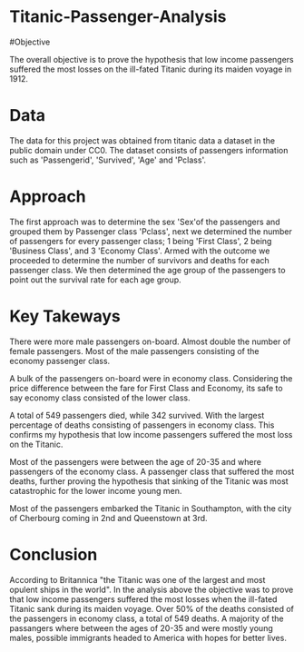 # Titanic-Passenger-Analysis

#Objective

The overall objective is to prove the hypothesis that low income passengers suffered the most losses on the ill-fated Titanic during its maiden voyage in 1912.

# Data
The data for this project was obtained from titanic data a dataset in the public domain under CC0. The dataset consists of passengers information such as 'Passengerid', 'Survived', 'Age' and 'Pclass'.

# Approach
The first approach was to determine the sex 'Sex'of the passengers and grouped them by Passenger class 'Pclass', next we determined the number of passengers for every passenger class; 1 being 'First Class', 2 being 'Business Class', and 3 'Economy Class'. Armed with the outcome we proceeded to determine the number of survivors and deaths for each passenger class. We then determined the age group of the passengers to point out the survival rate for each age group.

# Key Takeways
There were more male passengers on-board. Almost double the number of female passengers. Most of the male passengers consisting of the economy passenger class.

A bulk of the passengers on-board were in economy class. Considering the price difference between the fare for First Class and Economy, its safe to say economy class consisted of the lower class.

A total of 549 passengers died, while 342 survived. With the largest percentage of deaths consisting of passengers in economy class. This confirms my hypothesis that low income passengers suffered the most loss on the Titanic.

Most of the passengers were between the age of 20-35 and where passengers of the economy class. A passenger class that suffered the most deaths, further proving the hypothesis that sinking of the Titanic was most catastrophic for the lower income young men.

Most of the passengers embarked the Titanic in Southampton, with the city of Cherbourg coming in 2nd and Queenstown at 3rd.

# Conclusion
According to Britannica "the Titanic was one of the largest and most opulent ships in the world". In the analysis above the objective was to prove that low income passengers suffered the most losses when the ill-fated Titanic sank during its maiden voyage. Over 50% of the deaths consisted of the passengers in economy class, a total of 549 deaths. A majority of the passangers where between the ages of 20-35 and were mostly young males, possible immigrants headed to America with hopes for better lives.
